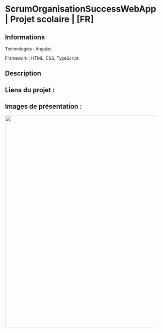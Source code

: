 # ScrumOrganisationSuccessWebApp | Projet scolaire | [FR]

## Informations

Technologies : Angular.

Framework  : HTML, CSS, TypeScript. 

## Description

## Liens du projet :

## Images de présentation :

<div>
<img align=top src="" width="700px">
</div>

